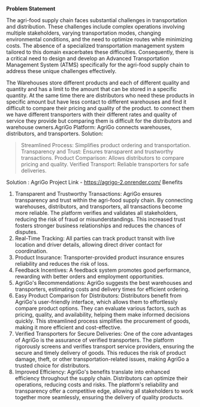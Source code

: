 **Problem Statement**

The agri-food supply chain faces substantial challenges in transportation and distribution. These challenges include complex operations involving multiple stakeholders, varying transportation modes, changing environmental conditions, and the need to optimize routes while minimizing costs. The absence of a specialized transportation management system tailored to this domain exacerbates these difficulties. Consequently, there is a critical need to design and develop an Advanced Transportation Management System (ATMS) specifically for the agri-food supply chain to address these unique challenges effectively.

The  Warehouses store different products and each of different quality and quantity and has a limit to the amount that can be stored in a specific quantity. At the same time there are distributors who need these products in specific amount but have less contact to different warehouses and find it difficult to compare their pricing and quality of the product. to connect them we have different transporters with their different rates and quality of service they provide but comparing them is difficult for the distributors and warehouse owners.AgriGo Platform: AgriGo connects warehouses, distributors, and transporters.
Solution:
> Streamlined Process: Simplifies product ordering and transportation.
> Transparency and Trust: Ensures transparent and trustworthy transactions.
> Product Comparison: Allows distributors to compare pricing and quality.
> Verified Transport: Reliable transporters for safe deliveries.

Solution : AgriGo
Project Link - https://agrigo-2.onrender.com/
Benefits
1. Transparent and Trustworthy Transactions: AgriGo ensures transparency and trust within the agri-food supply chain. By connecting warehouses, distributors, and transporters, all transactions become more reliable. The platform verifies and validates all stakeholders, reducing the risk of fraud or misunderstandings. This increased trust fosters stronger business relationships and reduces the chances of disputes.
2. Real-Time Tracking: All parties can track product transit with live location and driver details, allowing direct driver contact for coordination.
3. Product Insurance: Transporter-provided product insurance ensures reliability and reduces the risk of loss.
4. Feedback Incentives: A feedback system promotes good performance, rewarding with better orders and employment opportunities.
5. AgriGo's Recommendations: AgriGo suggests the best warehouses and transporters, estimating costs and delivery times for efficient ordering.
6. Easy Product Comparison for Distributors: Distributors benefit from AgriGo's user-friendly interface, which allows them to effortlessly compare product options. They can evaluate various factors, such as pricing, quality, and availability, helping them make informed decisions quickly. This streamlined process simplifies the procurement of goods, making it more efficient and cost-effective.
7. Verified Transporters for Secure Deliveries: One of the core advantages of AgriGo is the assurance of verified transporters. The platform rigorously screens and verifies transport service providers, ensuring the secure and timely delivery of goods. This reduces the risk of product damage, theft, or other transportation-related issues, making AgriGo a trusted choice for distributors.
8.  Improved Efficiency: AgriGo's benefits translate into enhanced efficiency throughout the supply chain. Distributors can optimize their operations, reducing costs and risks. The platform's reliability and transparency offer a competitive edge, allowing all stakeholders to work together more seamlessly, ensuring the delivery of quality products.
